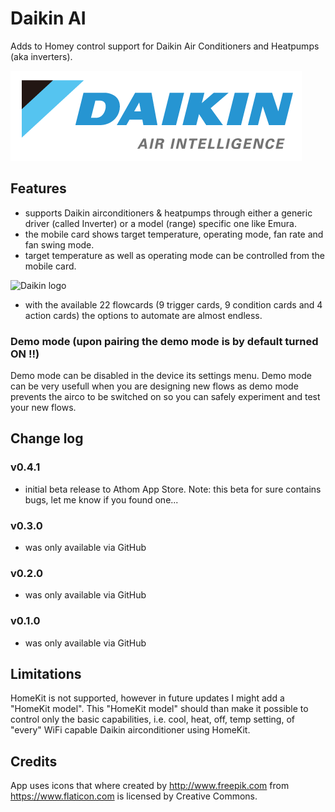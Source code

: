 # Daikin AI
Adds to Homey control support for Daikin Air Conditioners and Heatpumps (aka inverters).

![Daikin logo](https://github.com/PeterEIER/nl.climate.daikin/raw/development/assets/images/Daikin-logo-wide.png)

## Features
- supports Daikin airconditioners & heatpumps through either a generic driver (called Inverter) or a model (range) specific one like Emura.
- the mobile card shows target temperature, operating mode, fan rate and fan swing mode.
- target temperature as well as operating mode can be controlled from the mobile card.

![Daikin logo](https://github.com/PeterEIER/nl.climate.daikin/raw/development/assets/images/mobilecard.png)

- with the available 22 flowcards (9 trigger cards, 9 condition cards and 4 action cards) the options to automate are almost endless.

### Demo mode (upon pairing the demo mode is by default turned ON !!)
Demo mode can be disabled in the device its settings menu. Demo mode can be very usefull when you are designing new flows as demo mode prevents the airco to be switched on so you can safely experiment and test your new flows.

## Change log
### v0.4.1
- initial beta release to Athom App Store.
  Note: this beta for sure contains bugs, let me know if you found one...

### v0.3.0
- was only available via GitHub

### v0.2.0
- was only available via GitHub

### v0.1.0
- was only available via GitHub

## Limitations
HomeKit is not supported, however in future updates I might add a "HomeKit model". This "HomeKit model" should than make it possible to control only the basic capabilities, i.e. cool, heat, off, temp setting, of "every" WiFi capable Daikin airconditioner using HomeKit.

## Credits
App uses icons that where created by http://www.freepik.com from https://www.flaticon.com is licensed by Creative Commons.